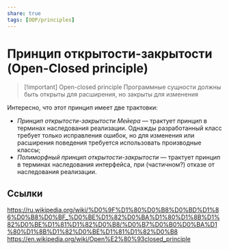 ```yaml
---
share: true
tags: [OOP/principles]
---
```

# Принцип открытости-закрытости (Open-Closed principle)
> [!important] Open-closed principle
> Программные сущности должны быть открыты для расширения, но закрыты для изменения

Интересно, что этот принцип имеет две трактовки:
- *Принцип открытости-закрытости Мейера* — трактует принцип в терминах наследования реализации. Однажды разработанный класс требует только исправления ошибок, но для изменения или расширения поведения требуется использовать производные классы;
- *Полиморфный принцип открытости-закрытости* — трактует принцип в терминах наследования интерфейса, при (частичном?) отказе от наследования реализации.

## Ссылки
https://ru.wikipedia.org/wiki/%D0%9F%D1%80%D0%B8%D0%BD%D1%86%D0%B8%D0%BF_%D0%BE%D1%82%D0%BA%D1%80%D1%8B%D1%82%D0%BE%D1%81%D1%82%D0%B8/%D0%B7%D0%B0%D0%BA%D1%80%D1%8B%D1%82%D0%BE%D1%81%D1%82%D0%B8
https://en.wikipedia.org/wiki/Open%E2%80%93closed_principle